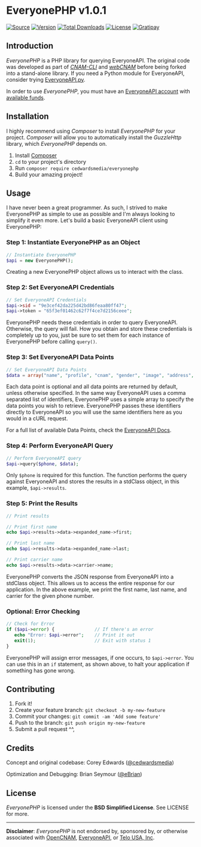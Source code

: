# EveryonePHP v1.0.1

[![Source](https://img.shields.io/badge/source-cedwardsmedia/everyonephp-blue.svg?style=flat-square "Source")](https://www.github.com/cedwardsmedia/cnam)
[![Version](https://img.shields.io/badge/version-1.0.1-brightgreen.svg?style=flat-square)]()
[![Total Downloads](https://img.shields.io/packagist/dt/cedwardsmedia/everyonephp.svg?style=flat-square)](https://packagist.org/packages/ropendev/datatablesphp)
[![License](https://img.shields.io/badge/license-BSD-lightgrey.svg?style=flat-square "License")](./LICENSE.md)
[![Gratipay](https://img.shields.io/gratipay/cedwardsmedia.svg?style=flat-square "License")](https://gratipay.com/~cedwardsmedia/)

## Introduction
_EveryonePHP_ is a PHP library for querying EveryoneAPI. The original code was developed as part of [_CNAM-CLI_](https://github.com/cedwardsmedia/cnam-cli) and [_webCNAM_](https://github.com/cedwardsmedia/webcnam) before being forked into a stand-alone library. If you need a Python module for EveryoneAPI, consider trying [EveryoneAPI.py](https://github.com/cedwardsmedia/everyoneapi.py).

In order to use _EveryonePHP_, you must have an [EveryoneAPI account](https://www.everyoneapi.com/sign-up)  with [available funds](https://www.everyoneapi.com/pricing).

## Installation

I highly recommend using _Composer_ to install _EveryonePHP_ for your project. _Composer_ will allow you to automatically install the _GuzzleHttp_ library, which _EveryonePHP_ depends on.

1. Install [Composer](https://getcomposer.org/download/)
2. `cd` to your project's directory
3. Run `composer require cedwardsmedia/everyonephp`
4. Build your amazing project!


## Usage

I have never been a great programmer. As such, I strived to make EveryonePHP as simple to use as possible and I'm always looking to simplify it even more. Let's build a basic EveryoneAPI client using EveryonePHP:

### Step 1: Instantiate EveryonePHP as an Object
```php
// Instantiate EveryonePHP
$api = new EveryonePHP();
```
Creating a new EveryonePHP object allows us to interact with the class.

### Step 2: Set EveryoneAPI Credentials
```php
// Set EveryoneAPI Credentials
$api->sid = "9e3cef42da225d42bd86feaa80ff47";
$api->token = "65f3ef01462c62f7f4ce7d2156ceee";
```
EveryonePHP needs these credentials in order to query EveryoneAPI. Otherwise, the query will fail. How you obtain and store these credentials is completely up to you, just be sure to set them for each instance of EveryonePHP before calling `query()`.

### Step 3: Set EveryoneAPI Data Points
```php
// Set EveryoneAPI Data Points
$data = array("name", "profile", "cnam", "gender", "image", "address", "location", "line_provider", "carrier", "carrier_o", "linetype");
```
Each data point is optional and all data points are returned by default, unless otherwise specified. In the same way EveryoneAPI uses a comma separated list of identifiers, EveryonePHP uses a simple array to specify the data points you wish to retrieve. EveryonePHP passes these identifiers directly to EveryoneAPI so you will use the same identifiers here as you would in a cURL request.

For a full list of available Data Points, check the [EveryoneAPI Docs](https://www.everyoneapi.com/docs#data-points).

### Step 4: Perform EveryoneAPI Query
```php
// Perform EveryoneAPI query
$api->query($phone, $data);
```
Only `$phone` is required for this function. The function performs the query against EveryoneAPI and stores the results in a stdClass object, in this example, `$api->results`.

### Step 5: Print the Results
```php
// Print results

// Print first name
echo $api->results->data->expanded_name->first;

// Print last name
echo $api->results->data->expanded_name->last;

// Print carrier name
echo $api->results->data->carrier->name;
```
EveryonePHP converts the JSON response from EveryoneAPI into a stdClass object. This allows us to access the entire response for our application. In the above example, we print the first name, last name, and carrier for the given phone number.

### Optional: Error Checking
```php
// Check for Error
if ($api->error) {               // If there's an error
   echo "Error: $api->error";    // Print it out
   exit(1);                      // Exit with status 1
}
```
EveryonePHP will assign error messages, if one occurs, to `$api->error`. You can use this in an `if` statement, as shown above, to halt your application if something has gone wrong.

## Contributing

1. Fork it!
2. Create your feature branch: `git checkout -b my-new-feature`
3. Commit your changes: `git commit -am 'Add some feature'`
4. Push to the branch: `git push origin my-new-feature`
5. Submit a pull request ^^,

## Credits
Concept and original codebase: Corey Edwards ([@cedwardsmedia](https://www.twitter.com/cedwardsmedia))

Optimization and Debugging: Brian Seymour ([@eBrian](http://bri.io))

## License
_EveryonePHP_ is licensed under the **BSD Simplified License**. See LICENSE for more.

---
**Disclaimer**: _EveryonePHP_ is not endorsed by, sponsored by, or otherwise associated with [OpenCNAM](http://www.opencnam.com), [EveryoneAPI](http://www.everyoneapi.com), or [Telo USA, Inc](http://www.telo.com).
